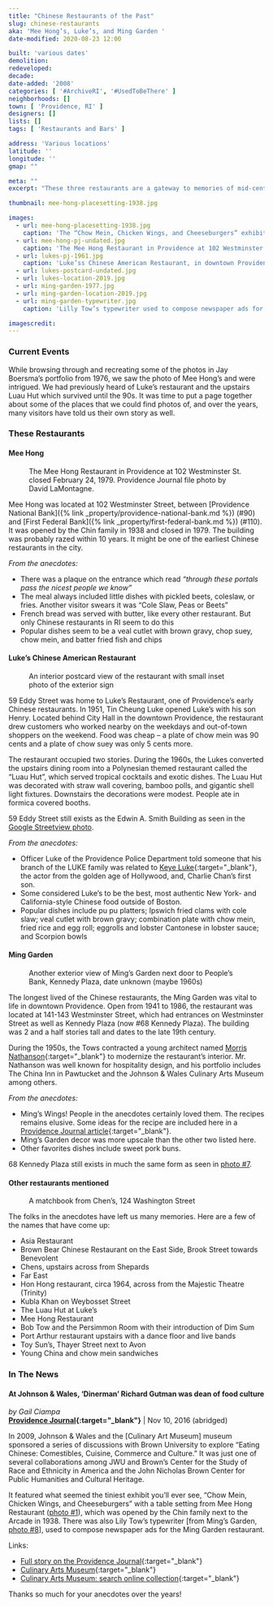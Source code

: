 ```yaml
---
title: "Chinese Restaurants of the Past"
slug: chinese-restaurants
aka: 'Mee Hong’s, Luke’s, and Ming Garden '
date-modified: 2020-08-23 12:00

built: 'various dates'
demolition:
redeveloped:
decade:
date-added: '2008'
categories: [ '#ArchiveRI', '#UsedToBeThere' ]
neighborhoods: []
town: [ 'Providence, RI' ]
designers: []
lists: []
tags: [ 'Restaurants and Bars' ]

address: 'Various locations'
latitude: ''
longitude: ''
gmap: ""

meta: ""
excerpt: "These three restaurants are a gateway to memories of mid-century immigrant restaurants and their impact on our taste buds."

thumbnail: mee-hong-placesetting-1938.jpg

images:
  - url: mee-hong-placesetting-1938.jpg
    caption: 'The “Chow Mein, Chicken Wings, and Cheeseburgers” exhibit at the Culinary Arts Museum at Johnson & Wales University featured a 1938 table and setting from Mee Hong restaurant. Providence Journal file photo November 10, 2016.'
  - url: mee-hong-pj-undated.jpg
    caption: 'The Mee Hong Restaurant in Providence at 102 Westminster St. closed February 24, 1979. Providence Journal file photo by David LaMontagne.'
  - url: lukes-pj-1961.jpg
    caption: 'Luke’ss Chinese American Restaurant, in downtown Providence, circa 1961. Providence Journal archives.'
  - url: lukes-postcard-undated.jpg
  - url: lukes-location-2019.jpg
  - url: ming-garden-1977.jpg
  - url: ming-garden-location-2019.jpg
  - url: ming-garden-typewriter.jpg
    caption: 'Lilly Tow’s typewriter used to compose newspaper ads for the Ming Garden Restaurant in Providence. Note card reads: “At this underwood typewriter Lilly Tow wrote the daily specials and advertisements for Ming Garden and other Tow family restaurants. Through her advertisements, Lilly was able to attract new clientele to the Tow restaurants. Her witty poems and catchy slogans were tailored for specific populations in Rhode Island.”'

imagescredit: 
---
```



### Current Events

While browsing through and recreating some of the photos in Jay Boersma’s portfolio from 1976, we saw the photo of Mee Hong’s and were intrigued. We had previously heard of Luke’s restaurant and the upstairs Luau Hut which survived until the 90s. It was time to put a page together about some of the places that we could find photos of, and over the years, many visitors have told us their own story as well. 


### These Restaurants

#### Mee Hong

<figure class="u__img u__img--right">
  <a href="#photo-4">
    <img src="{{ site.propimg_path }}{{ page.slug }}/mee-hong-pj-undated.jpg" alt="" />
  </a>
  <figcaption>The Mee Hong Restaurant in Providence at 102 Westminster St. closed February 24, 1979. Providence Journal file photo by David LaMontagne.</figcaption>
</figure>

Mee Hong was located at 102 Westminster Street, between [Providence National Bank]({% link _property/providence-national-bank.md %}) (#90) and [First Federal Bank]({% link _property/first-federal-bank.md %}) (#110). It was opened by the Chin family in 1938 and closed in 1979. The building was probably razed within 10 years. It might be one of the earliest Chinese restaurants in the city. 

_From the anecdotes:_ 

+ There was a plaque on the entrance which read _“through these portals pass the nicest people we know”_
+ The meal always included little dishes with pickled beets, coleslaw, or fries. Another visitor swears it was “Cole Slaw, Peas or Beets”
+ French bread was served with butter, like every other restaurant. But only Chinese restaurants in RI seem to do this 
+ Popular dishes seem to be a veal cutlet with brown gravy, chop suey, chow mein, and batter fried fish and chips


#### Luke’s Chinese American Restaurant

<figure class="u__img u__img--right">
  <a href="#photo-4">
    <img src="{{ site.propimg_path }}{{ page.slug }}/lukes-postcard-undated.jpg" alt="" />
  </a>
  <figcaption>An interior postcard view of the restaurant with small inset photo of the exterior sign</figcaption>
</figure>

59 Eddy Street was home to Luke’s Restaurant, one of Providence’s early Chinese restaurants. In 1951, Tin Cheung Luke opened Luke’s with his son Henry. Located behind City Hall in the downtown Providence, the restaurant drew customers who worked nearby on the weekdays and out-of-town shoppers on the weekend. Food was cheap – a plate of chow mein was 90 cents and a plate of chow suey was only 5 cents more.

The restaurant occupied two stories. During the 1960s, the Lukes converted the upstairs dining room into a Polynesian themed restaurant called the “Luau Hut”, which served tropical cocktails and exotic dishes. The Luau Hut was decorated with straw wall covering, bamboo polls, and gigantic shell light fixtures. Downstairs the decorations were modest. People ate in formica covered booths.

59 Eddy Street still exists as the Edwin A. Smith Building as seen in the [Google Streetview photo](#photo-5).

_From the anecdotes:_ 

+ Officer Luke of the Providence Police Department told someone that his branch of the LUKE family was related to [Keye Luke](//en.wikipedia.org/wiki/Keye_Luke){:target="_blank"}, the actor from the golden age of Hollywood, and, Charlie Chan’s first son. 
+ Some considered Luke’s to be the best, most authentic New York- and California-style Chinese food outside of Boston. 
+ Popular dishes include pu pu platters; Ipswich fried clams with cole slaw; veal cutlet with brown gravy; combination plate with chow mein, fried rice and egg roll; eggrolls and lobster Cantonese in lobster sauce; and Scorpion bowls


#### Ming Garden

<figure class="u__img u__img--right">
  <a href="#photo-4">
    <img src="{{ site.propimg_path }}{{ page.slug }}/ming-garden-undated.jpg" alt="" />
  </a>
  <figcaption>Another exterior view of Ming’s Garden next door to People’s Bank, Kennedy Plaza, date unknown (maybe 1960s)</figcaption>
</figure>

The longest lived of the Chinese restaurants, the Ming Garden was vital to life in downtown Providence. Open from 1941 to 1986, the restaurant was located at 141-143 Westminster Street, which had entrances on Westminster Street as well as Kennedy Plaza (now #68 Kennedy Plaza). The building was 2 and a half stories tall and dates to the late 19th century. 

During the 1950s, the Tows contracted a young architect named [Morris Nathanson](//archive.storycorps.org/interviews/morris-nathanson-on-being-a-17-year-old-medic-in-the-pacific-theatre/){:target="_blank"} to modernize the restaurant’s interior. Mr. Nathanson was well known for hospitality design, and his portfolio includes The China Inn in Pawtucket and the Johnson & Wales Culinary Arts Museum among others.

_From the anecdotes:_

+ Ming’s Wings! People in the anecdotes certainly loved them. The recipes remains elusive. Some ideas for the recipe are included here in a [Providence Journal article](//www.providencejournal.com/article/20140806/entertainment/308069599){:target="_blank"}.
+ Ming’s Garden decor was more upscale than the other two listed here.
+ Other favorites dishes include sweet pork buns.

68 Kennedy Plaza still exists in much the same form as seen in [photo #7](#photo-7).


#### Other restaurants mentioned

<figure class="u__img u__img--right">
  <a href="#photo-4">
    <img src="{{ site.propimg_path }}{{ page.slug }}/chens-matchbook.jpg" alt="" />
  </a>
  <figcaption>A matchbook from Chen’s, 124 Washington Street</figcaption>
</figure>

The folks in the anecdotes have left us many memories. Here are a few of the names that have come up:

+ Asia Restaurant
+ Brown Bear Chinese Restaurant on the East Side, Brook Street towards Benevolent
+ Chens, upstairs across from Shepards
+ Far East
+ Hon Hong restaurant, circa 1964, across from the Majestic Theatre (Trinity)
+ Kubla Khan on Weybosset Street
+ The Luau Hut at Luke’s
+ Mee Hong Restaurant
+ Bob Tow and the Persimmon Room with their introduction of Dim Sum
+ Port Arthur restaurant upstairs with a dance floor and live bands
+ Toy Sun’s, Thayer Street next to Avon
+ Young China and chow mein sandwiches


### In The News

#### At Johnson & Wales, ‘Dinerman’ Richard Gutman was dean of food culture

_by Gail Ciampa_  
**[Providence Journal](//www.providencejournal.com/entertainmentlife/20161110/at-johnson-amp-wales-dinerman-richard-gutman-was-dean-of-food-culture){:target="_blank"}** | Nov 10, 2016 (abridged)

In 2009, Johnson & Wales and the [Culinary Art Museum] museum sponsored a series of discussions with Brown University to explore “Eating Chinese: Comestibles, Cuisine, Commerce and Culture.” It was just one of several collaborations among JWU and Brown’s Center for the Study of Race and Ethnicity in America and the John Nicholas Brown Center for Public Humanities and Cultural Heritage.

It featured what seemed the tiniest exhibit you’ll ever see, “Chow Mein, Chicken Wings, and Cheeseburgers” with a table setting from Mee Hong Restaurant ([photo #1](#photo-1)), which was opened by the Chin family next to the Arcade in 1938. There was also Lily Tow’s typewriter [from Ming’s Garden, [photo #8](#photo-8)], used to compose newspaper ads for the Ming Garden restaurant.

Links:

+ [Full story on the Providence Journal](//www.providencejournal.com/entertainmentlife/20161110/at-johnson-amp-wales-dinerman-richard-gutman-was-dean-of-food-culture){:target="_blank"}
+ [Culinary Arts Museum](//www.jwu.edu/culinarymuseum/){:target="_blank"} 
+ [Culinary Arts Museum: search online collection](//culinaryartsmuseum.pastperfectonline.com){:target="_blank"} 

Thanks so much for your anecdotes over the years! 
